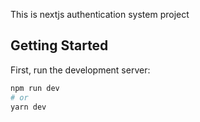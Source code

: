 This is nextjs authentication system project

## Getting Started

First, run the development server:

```bash
npm run dev
# or
yarn dev
```
